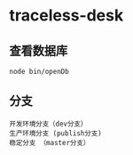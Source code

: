 # traceless-desk

## 查看数据库
```
node bin/openDb
```
## 分支
```
开发环境分支（dev分支）
生产环境分支 (publish分支)
稳定分支 （master分支）
```


